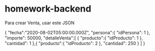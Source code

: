 # homework-backend

Para crear Venta, usar este JSON

{
    "fecha":"2020-08-02T05:00:00.000Z",
    "persona":{
        "idPersona": 1
    },
    "importe": 50000,
    "detalleVenta":[
        {
            "producto":{
                "idProducto": 1
                },
            "cantidad": 1
        },{ 
            "producto":{
                "idProducto": 2
                },
            "cantidad": 250
        }
    ]
}

